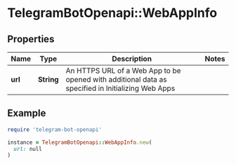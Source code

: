 # TelegramBotOpenapi::WebAppInfo

## Properties

| Name | Type | Description | Notes |
| ---- | ---- | ----------- | ----- |
| **url** | **String** | An HTTPS URL of a Web App to be opened with additional data as specified in Initializing Web Apps |  |

## Example

```ruby
require 'telegram-bot-openapi'

instance = TelegramBotOpenapi::WebAppInfo.new(
  url: null
)
```

